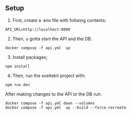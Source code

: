## Setup
1. First, create a .env file with follwing contents:
```
API_URL=http://localhost:8000
```
2. Then, u gotta start the API and the DB. 

```
docker compose -f api.yml  up 
```
3. Install packages;
```
npm install
```
4. Then, run the sveltekit project with:
```
npm run dev
```

After making changes to the API or the DB run:
```
docker compose -f api.yml down --volumes
docker compose -f api.yml  up --build --force-recreate
```
